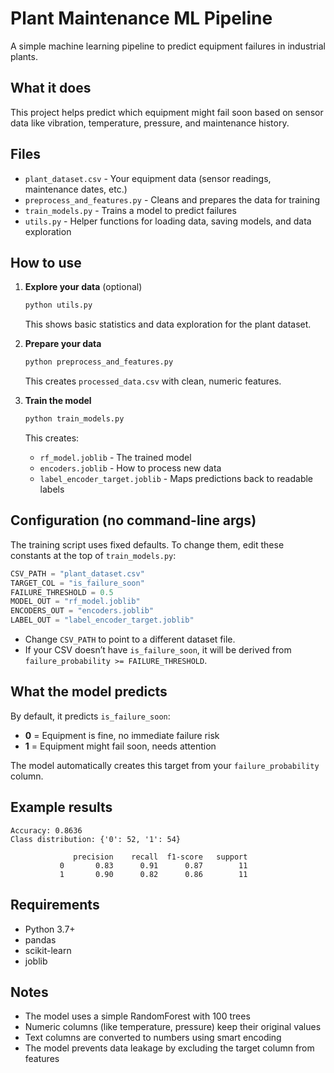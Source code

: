 # Plant Maintenance ML Pipeline

A simple machine learning pipeline to predict equipment failures in industrial plants.

## What it does

This project helps predict which equipment might fail soon based on sensor data like vibration, temperature, pressure, and maintenance history.

## Files

- `plant_dataset.csv` - Your equipment data (sensor readings, maintenance dates, etc.)
- `preprocess_and_features.py` - Cleans and prepares the data for training
- `train_models.py` - Trains a model to predict failures
- `utils.py` - Helper functions for loading data, saving models, and data exploration

## How to use

1. **Explore your data** (optional)
   ```bash
   python utils.py
   ```
   This shows basic statistics and data exploration for the plant dataset.

2. **Prepare your data**
   ```bash
   python preprocess_and_features.py
   ```
   This creates `processed_data.csv` with clean, numeric features.

3. **Train the model**
   ```bash
   python train_models.py
   ```
   This creates:
   - `rf_model.joblib` - The trained model
   - `encoders.joblib` - How to process new data
   - `label_encoder_target.joblib` - Maps predictions back to readable labels

## Configuration (no command-line args)

The training script uses fixed defaults. To change them, edit these constants at the top of `train_models.py`:

```python
CSV_PATH = "plant_dataset.csv"
TARGET_COL = "is_failure_soon"
FAILURE_THRESHOLD = 0.5
MODEL_OUT = "rf_model.joblib"
ENCODERS_OUT = "encoders.joblib"
LABEL_OUT = "label_encoder_target.joblib"
```

- Change `CSV_PATH` to point to a different dataset file.
- If your CSV doesn’t have `is_failure_soon`, it will be derived from `failure_probability >= FAILURE_THRESHOLD`.

## What the model predicts

By default, it predicts `is_failure_soon`:
- **0** = Equipment is fine, no immediate failure risk
- **1** = Equipment might fail soon, needs attention

The model automatically creates this target from your `failure_probability` column.

## Example results

```
Accuracy: 0.8636
Class distribution: {'0': 52, '1': 54}

              precision    recall  f1-score   support
           0       0.83      0.91      0.87        11
           1       0.90      0.82      0.86        11
```

## Requirements

- Python 3.7+
- pandas
- scikit-learn
- joblib

## Notes

- The model uses a simple RandomForest with 100 trees
- Numeric columns (like temperature, pressure) keep their original values
- Text columns are converted to numbers using smart encoding
- The model prevents data leakage by excluding the target column from features

